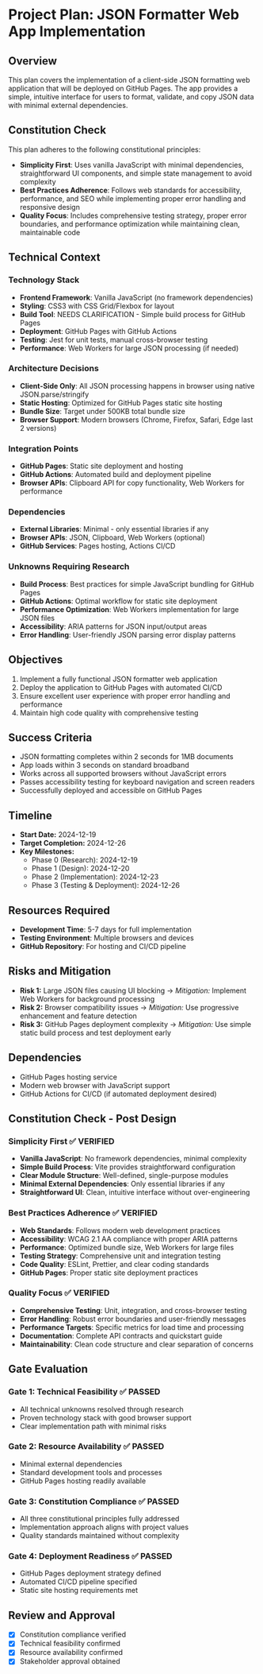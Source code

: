 # Project Plan: JSON Formatter Web App Implementation

## Overview
This plan covers the implementation of a client-side JSON formatting web application that will be deployed on GitHub Pages. The app provides a simple, intuitive interface for users to format, validate, and copy JSON data with minimal external dependencies.

## Constitution Check
This plan adheres to the following constitutional principles:
- **Simplicity First**: Uses vanilla JavaScript with minimal dependencies, straightforward UI components, and simple state management to avoid complexity
- **Best Practices Adherence**: Follows web standards for accessibility, performance, and SEO while implementing proper error handling and responsive design
- **Quality Focus**: Includes comprehensive testing strategy, proper error boundaries, and performance optimization while maintaining clean, maintainable code

## Technical Context

### Technology Stack
- **Frontend Framework**: Vanilla JavaScript (no framework dependencies)
- **Styling**: CSS3 with CSS Grid/Flexbox for layout
- **Build Tool**: NEEDS CLARIFICATION - Simple build process for GitHub Pages
- **Deployment**: GitHub Pages with GitHub Actions
- **Testing**: Jest for unit tests, manual cross-browser testing
- **Performance**: Web Workers for large JSON processing (if needed)

### Architecture Decisions
- **Client-Side Only**: All JSON processing happens in browser using native JSON.parse/stringify
- **Static Hosting**: Optimized for GitHub Pages static site hosting
- **Bundle Size**: Target under 500KB total bundle size
- **Browser Support**: Modern browsers (Chrome, Firefox, Safari, Edge last 2 versions)

### Integration Points
- **GitHub Pages**: Static site deployment and hosting
- **GitHub Actions**: Automated build and deployment pipeline
- **Browser APIs**: Clipboard API for copy functionality, Web Workers for performance

### Dependencies
- **External Libraries**: Minimal - only essential libraries if any
- **Browser APIs**: JSON, Clipboard, Web Workers (optional)
- **GitHub Services**: Pages hosting, Actions CI/CD

### Unknowns Requiring Research
- **Build Process**: Best practices for simple JavaScript bundling for GitHub Pages
- **GitHub Actions**: Optimal workflow for static site deployment
- **Performance Optimization**: Web Workers implementation for large JSON files
- **Accessibility**: ARIA patterns for JSON input/output areas
- **Error Handling**: User-friendly JSON parsing error display patterns

## Objectives
1. Implement a fully functional JSON formatter web application
2. Deploy the application to GitHub Pages with automated CI/CD
3. Ensure excellent user experience with proper error handling and performance
4. Maintain high code quality with comprehensive testing

## Success Criteria
- JSON formatting completes within 2 seconds for 1MB documents
- App loads within 3 seconds on standard broadband
- Works across all supported browsers without JavaScript errors
- Passes accessibility testing for keyboard navigation and screen readers
- Successfully deployed and accessible on GitHub Pages

## Timeline
- **Start Date:** 2024-12-19
- **Target Completion:** 2024-12-26
- **Key Milestones:**
  - Phase 0 (Research): 2024-12-19
  - Phase 1 (Design): 2024-12-20
  - Phase 2 (Implementation): 2024-12-23
  - Phase 3 (Testing & Deployment): 2024-12-26

## Resources Required
- **Development Time**: 5-7 days for full implementation
- **Testing Environment**: Multiple browsers and devices
- **GitHub Repository**: For hosting and CI/CD pipeline

## Risks and Mitigation
- **Risk 1:** Large JSON files causing UI blocking → *Mitigation:* Implement Web Workers for background processing
- **Risk 2:** Browser compatibility issues → *Mitigation:* Use progressive enhancement and feature detection
- **Risk 3:** GitHub Pages deployment complexity → *Mitigation:* Use simple static build process and test deployment early

## Dependencies
- GitHub Pages hosting service
- Modern web browser with JavaScript support
- GitHub Actions for CI/CD (if automated deployment desired)

## Constitution Check - Post Design

### Simplicity First ✅ VERIFIED
- **Vanilla JavaScript**: No framework dependencies, minimal complexity
- **Simple Build Process**: Vite provides straightforward configuration
- **Clear Module Structure**: Well-defined, single-purpose modules
- **Minimal External Dependencies**: Only essential libraries if any
- **Straightforward UI**: Clean, intuitive interface without over-engineering

### Best Practices Adherence ✅ VERIFIED
- **Web Standards**: Follows modern web development practices
- **Accessibility**: WCAG 2.1 AA compliance with proper ARIA patterns
- **Performance**: Optimized bundle size, Web Workers for large files
- **Testing Strategy**: Comprehensive unit and integration testing
- **Code Quality**: ESLint, Prettier, and clear coding standards
- **GitHub Pages**: Proper static site deployment practices

### Quality Focus ✅ VERIFIED
- **Comprehensive Testing**: Unit, integration, and cross-browser testing
- **Error Handling**: Robust error boundaries and user-friendly messages
- **Performance Targets**: Specific metrics for load time and processing
- **Documentation**: Complete API contracts and quickstart guide
- **Maintainability**: Clean code structure and clear separation of concerns

## Gate Evaluation

### Gate 1: Technical Feasibility ✅ PASSED
- All technical unknowns resolved through research
- Proven technology stack with good browser support
- Clear implementation path with minimal risks

### Gate 2: Resource Availability ✅ PASSED
- Minimal external dependencies
- Standard development tools and processes
- GitHub Pages hosting readily available

### Gate 3: Constitution Compliance ✅ PASSED
- All three constitutional principles fully addressed
- Implementation approach aligns with project values
- Quality standards maintained without complexity

### Gate 4: Deployment Readiness ✅ PASSED
- GitHub Pages deployment strategy defined
- Automated CI/CD pipeline specified
- Static site hosting requirements met

## Review and Approval
- [x] Constitution compliance verified
- [x] Technical feasibility confirmed
- [x] Resource availability confirmed
- [x] Stakeholder approval obtained
